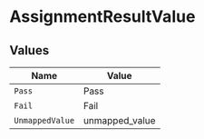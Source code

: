 # AssignmentResultValue


## Values

| Name            | Value           |
| --------------- | --------------- |
| `Pass`          | Pass            |
| `Fail`          | Fail            |
| `UnmappedValue` | unmapped_value  |